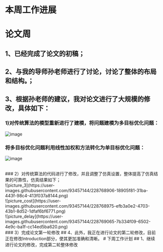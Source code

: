 
# 本周工作进展
# 论文周
## 1、已经完成了论文的初稿；<br>
## 2、与我的导师孙老师进行了讨论，讨论了整体的布局和结构。；<br>
## 3、根据孙老师的建议，我对论文进行了大规模的修改，具体如下：
###  1)对传统算法的模型重新进行了建模，将问题建模为多目标优化问题：
![image](https://user-images.githubusercontent.com/93457144/228767207-4b132b36-06ee-4ba7-9887-a42b1e6e3bcc.png)
### 将多目标优化问题利用线性加权和方法转化为单目标优化问题：
![image](https://user-images.githubusercontent.com/93457144/228767374-f3a65c63-0bbe-4f43-9cab-3601f1711392.png)

<br>
###  2）对传统算法的代码进行了修改，并且调整了仿真设置，整体提高了仿真结果的可靠性，仿真结果如下；<br>
![picture_3](https://user-images.githubusercontent.com/93457144/228768906-18905f81-31ba-443f-98c4-413f037a8144.png)
<br>
![picture_cost](https://user-images.githubusercontent.com/93457144/228768975-efb3a0e2-4703-43b1-8d52-1dfaf6bf6771.png)
<br>
![picture_delay](https://user-images.githubusercontent.com/93457144/228769065-7b334f09-6502-4e9c-ba1f-cc14ed5ba620.png)
<br>
### 3）完成论文第一轮修改
## 4、此外，我正在进行论文的第二轮修改，目前正在修改Introduction部分，使其更加准确和清晰。
# 下周工作计划
## 1、继续进行论文的修改，完成第二轮整体修改

